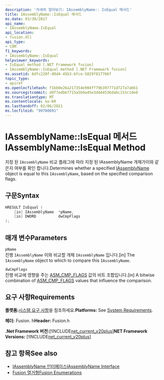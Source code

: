```yaml
---
description: '자세히 알아보기: IAssemblyName:: IsEqual 메서드'
title: IAssemblyName::IsEqual 메서드
ms.date: 03/30/2017
api_name:
- IAssemblyName.IsEqual
api_location:
- fusion.dll
api_type:
- COM
f1_keywords:
- IAssemblyName::IsEqual
helpviewer_keywords:
- IsEqual method [.NET Framework fusion]
- IAssemblyName::IsEqual method [.NET Framework fusion]
ms.assetid: 6dfc220f-d0d4-45b3-bfce-5829f817766f
topic_type:
- apiref
ms.openlocfilehash: f1bb0e26a217354e904ff79b397771d727a7a661
ms.sourcegitcommit: ddf7edb67715a5b9a45e3dd44536dabc153c1de0
ms.translationtype: MT
ms.contentlocale: ko-KR
ms.lasthandoff: 02/06/2021
ms.locfileid: "99760691"
---
```

# <a name="iassemblynameisequal-method"></a><span data-ttu-id="48ea2-103">IAssemblyName::IsEqual 메서드</span><span class="sxs-lookup"><span data-stu-id="48ea2-103">IAssemblyName::IsEqual Method</span></span>

<span data-ttu-id="48ea2-104">지정 된 [](iassemblyname-interface.md) `IAssemblyName` 비교 플래그에 따라 지정 된 IAssemblyName 개체가이와 같은지 여부를 확인 합니다.</span><span class="sxs-lookup"><span data-stu-id="48ea2-104">Determines whether a specified [IAssemblyName](iassemblyname-interface.md) object is equal to this `IAssemblyName`, based on the specified comparison flags.</span></span>  
  
## <a name="syntax"></a><span data-ttu-id="48ea2-105">구문</span><span class="sxs-lookup"><span data-stu-id="48ea2-105">Syntax</span></span>  
  
```cpp  
HRESULT IsEqual (  
    [in] IAssemblyName  *pName,  
    [in] DWORD          dwCmpFlags  
);  
```  
  
## <a name="parameters"></a><span data-ttu-id="48ea2-106">매개 변수</span><span class="sxs-lookup"><span data-stu-id="48ea2-106">Parameters</span></span>  

 `pName`  
 <span data-ttu-id="48ea2-107">진행 `IAssemblyName` 이와 비교할 개체 `IAssemblyName` 입니다.</span><span class="sxs-lookup"><span data-stu-id="48ea2-107">[in] The `IAssemblyName` object to which to compare this `IAssemblyName`.</span></span>  
  
 `dwCmpFlags`  
 <span data-ttu-id="48ea2-108">진행 비교에 영향을 주는 [ASM_CMP_FLAGS](asm-cmp-flags-enumeration.md) 값의 비트 조합입니다.</span><span class="sxs-lookup"><span data-stu-id="48ea2-108">[in] A bitwise combination of [ASM_CMP_FLAGS](asm-cmp-flags-enumeration.md) values that influence the comparison.</span></span>  
  
## <a name="requirements"></a><span data-ttu-id="48ea2-109">요구 사항</span><span class="sxs-lookup"><span data-stu-id="48ea2-109">Requirements</span></span>  

 <span data-ttu-id="48ea2-110">**플랫폼:**[시스템 요구 사항](../../get-started/system-requirements.md)을 참조하세요.</span><span class="sxs-lookup"><span data-stu-id="48ea2-110">**Platforms:** See [System Requirements](../../get-started/system-requirements.md).</span></span>  
  
 <span data-ttu-id="48ea2-111">**헤더:** Fusion. h</span><span class="sxs-lookup"><span data-stu-id="48ea2-111">**Header:** Fusion.h</span></span>  
  
 <span data-ttu-id="48ea2-112">**.Net Framework 버전:**[!INCLUDE[net_current_v20plus](../../../../includes/net-current-v20plus-md.md)]</span><span class="sxs-lookup"><span data-stu-id="48ea2-112">**NET Framework Versions:** [!INCLUDE[net_current_v20plus](../../../../includes/net-current-v20plus-md.md)]</span></span>  
  
## <a name="see-also"></a><span data-ttu-id="48ea2-113">참고 항목</span><span class="sxs-lookup"><span data-stu-id="48ea2-113">See also</span></span>

- [<span data-ttu-id="48ea2-114">IAssemblyName 인터페이스</span><span class="sxs-lookup"><span data-stu-id="48ea2-114">IAssemblyName Interface</span></span>](iassemblyname-interface.md)
- [<span data-ttu-id="48ea2-115">Fusion 열거형</span><span class="sxs-lookup"><span data-stu-id="48ea2-115">Fusion Enumerations</span></span>](fusion-enumerations.md)
